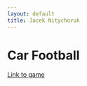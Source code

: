 ```yaml
---
layout: default
title: Jacek Nitychoruk
---
```



# Car Football

[Link to game](./car-football/index.html)


